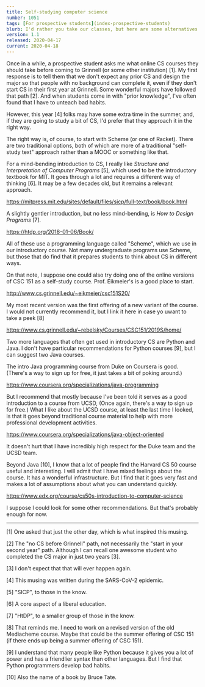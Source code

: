 ```yaml
---
title: Self-studying computer science
number: 1051
tags: [For prospective students](index-prospective-students)
blurb: I'd rather you take our classes, but here are some alternatives.
version: 1.1
released: 2020-04-17
current: 2020-04-18
---
```

Once in a while, a prospective student asks me what online CS courses
they should take before coming to Grinnell (or some other institution)
[1].  My first response is to tell them that we don't expect any
prior CS and design the major so that people with no background can
complete it, even if they don't start CS in their first year at
Grinnell.  Some wonderful majors have followed that path [2].  And
when students come in with "prior knowledge", I've often
found that I have to unteach bad habits.

However, this year [4] folks may have some extra time in the summer,
and, if they are going to study a bit of CS, I'd prefer that they
approach it in the right way.

The right way is, of course, to start with Scheme (or one of Racket).
There are two traditional options, both of which are more of a traditional
"self-study text" approach rather than a MOOC or something like that.

For a mind-bending introduction to CS, I really like _Structure and
Interpretation of Computer Programs_ [5], which used to be the introductory
textbook for MIT.  It goes through a lot and requires a different
way of thinking [6].  It may be a few decades old, but it remains a
relevant approach.

<https://mitpress.mit.edu/sites/default/files/sicp/full-text/book/book.html>

A slightly gentler introduction, but no less mind-bending, is _How
to Design Programs_ [7].

<https://htdp.org/2018-01-06/Book/>

All of these use a programming language called "Scheme", which we
use in our introductory course.  Not many undergraduate programs
use Scheme, but those that do find that it prepares students to
think about CS in different ways.

On that note, I suppose one could also try doing one of the online
versions of CSC 151 as a self-study course.  Prof. Eikmeier's is a
good place to start.

<http://www.cs.grinnell.edu/~eikmeier/csc151S20/>

My most recent version was the first offering of a new variant of
the course.  I would not currently recommend it, but I link it here
in case yo uwant to take a peek [8]

<https://www.cs.grinnell.edu/~rebelsky/Courses/CSC151/2019S/home/>

Two more languages that often get used in introductory CS are Python
and Java.  I don't have particular recommendations for Python
courses [9], but I can suggest two Java courses.

The intro Java programming course from Duke on Coursera is good.
(There's a way to sign up for free, it just takes a bit of poking
around.)

<https://www.coursera.org/specializations/java-programming>

But I recommend that mostly because I've been told it serves as a good
introduction to a course from UCSD,  (Once again, there's a way to sign
up for free.)  What I like about the UCSD course, at least the last time
I looked, is that it goes beyond traditional course material to help with
more professional development activities.

<https://www.coursera.org/specializations/java-object-oriented>

It doesn't hurt that I have incredibly high respect for the Duke team
and the UCSD team.

Beyond Java [10], I know that a lot of people find the Harvard CS 50
course useful and interesting.  I will admit that I have mixed feelings
about the course.  It has a wonderful infrastructure.  But I find that
it goes very fast and makes a lot of assumptions about what you can
understand quickly.

<https://www.edx.org/course/cs50s-introduction-to-computer-science>

I suppose I could look for some other recommendations.  But that's
probably enough for now.

---

[1] One asked that just the other day, which is what inspired this
musing.

[2] The "no CS before Grinnell" path, not necessarily the "start in your
second year" path.  Although I can recall one awesome student who completed
the CS major in just two years [3].

[3] I don't expect that that will ever happen again.

[4] This musing was written during the SARS-CoV-2 epidemic.

[5] "SICP", to those in the know.

[6] A core aspect of a liberal education.

[7] "HtDP", to a smaller group of those in the know.

[8] That reminds me.  I need to work on a revised version of the old
Mediacheme course.  Maybe that could be the summer offering of CSC 151
(if there ends up being a summer offering of CSC 151).

[9] I understand that many people like Python because it gives you a
lot of power and has a friendlier syntax than other languages.  But I
find that Python programmers develop bad habits.

[10] Also the name of a book by Bruce Tate.
